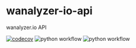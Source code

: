 # wanalyzer-io-api
wanalyzer.io API


[![codecov](https://codecov.io/gh/donaldgifford/wanalyzer-io-api/branch/main/graph/badge.svg?token=LQGHDCTZOW)](https://codecov.io/gh/donaldgifford/wanalyzer-io-api)
![python workflow](https://github.com/donaldgifford/wanalyzer-io-api/actions/workflows/python.yml/badge.svg?branch=main)
![python workflow](https://github.com/donaldgifford/wanalyzer-io-api/actions/workflows/codeql.yml/badge.svg?branch=main)
